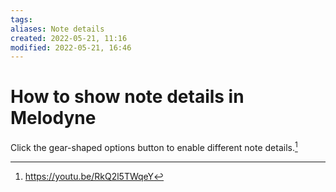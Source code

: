```yaml
---
tags: 
aliases: Note details
created: 2022-05-21, 11:16
modified: 2022-05-21, 16:46
---
```


# How to show note details in Melodyne
Click the gear-shaped options button to enable different note details.[^1]

[^1]: https://youtu.be/RkQ2l5TWqeY